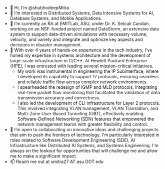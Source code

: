 - 👋 Hi, I’m @shubhodeepMitra
- 👀 I’m interested in Distributed Systems, Data Intensive Systems for AI, Database Systems, and Mobile Applications.
- 🌱 I’m currently an RA at EMITLab, ASU, under Dr. K. Selcuk Candan, working on an NSF-funded project named DataStorm, an extensive data system to support data-driven simulations with necessary volume, velocity, and variety and integrate and optimize key aspects and decisions in disaster management.
- 💼 With over 4 years of hands-on experience in the tech industry, I've honed my expertise in systems architecture and the development of large-scale infrastructure in C/C++. At Hewlett Packard Enterprise (HPE), I was entrusted with leading several mission-critical initiatives. 
  -  My work was instrumental in engineering the IP Subinterface, where I developed its capability to support 17 protocols, ensuring seamless and reliable traffic flow across complex network environments.
  - I spearheaded the redesign of IGMP and MLD protocols, integrating real-time packet flow monitoring that facilitated the validation of data transmission accuracy and correctness.
  - I also led the development of  CLI infrastructure for Layer 2 protocols. This involved integrating VLAN management, VLAN Translation, and Multi-Zone User-Based Tunneling (UBT), effectively enabling Software-Defined Networking (SDN) features that empowered the network management teams with greater flexibility and control.
- 💞️ I’m open to collaborating on innovative ideas and challenging projects that aim to push the frontiers of technology. I'm particularly interested in roles related to Software Development Engineering (SDE), AI Infrastructure like Distributed AI Systems, and Systems Engineering. I'm always on the lookout for opportunities that will challenge me and allow me to make a significant impact.
- 📫 Reach me out at smitra27 AT asu DOT edu

<!---
shubhodeepMitra/shubhodeepMitra is a ✨ special ✨ repository because its `README.md` (this file) appears on your GitHub profile.
You can click the Preview link to take a look at your changes.
--->
